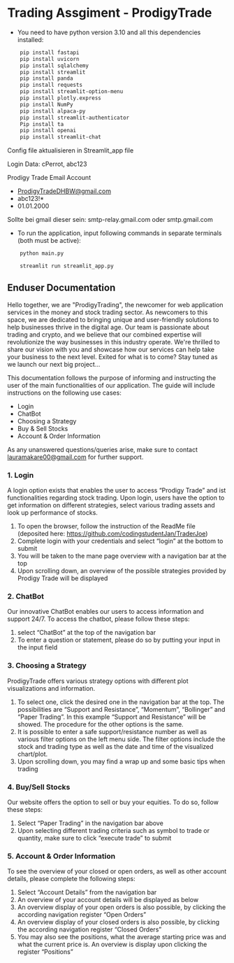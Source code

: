# Trading Assgiment - ProdigyTrade

- You need to have python version 3.10
and all this dependencies installed:
```bash 
    pip install fastapi
    pip install uvicorn
    pip install sqlalchemy
    pip install streamlit
    pip install panda 
    pip install requests
    pip install streamlit-option-menu
    pip install plotly.express
    pip install NumPy
    pip install alpaca-py
    pip install streamlit-authenticator
    Pip install ta
    pip install openai
    pip install streamlit-chat
```

Config file aktualisieren in Streamlit_app file

Login Data: cPerrot, abc123

Prodigy Trade Email Account
- ProdigyTradeDHBW@gmail.com
- abc123!*
- 01.01.2000

Sollte bei gmail dieser sein: smtp-relay.gmail.com
oder smtp.gmail.com

- To run the application, input following commands in separate terminals (both must be active):
```bash
    python main.py  
```
```bash
    streamlit run streamlit_app.py      
```

## Enduser Documentation
Hello together,
we are "ProdigyTrading", the newcomer for web application services in the money and stock trading sector.
As newcomers to this space, we are dedicated to bringing unique and user-friendly solutions to help businesses thrive in the digital age. Our team is passionate about trading and crypto, and we believe that our combined expertise will revolutionize the way businesses in this industry operate. We're thrilled to share our vision with you and showcase how our services can help take your business to the next level.
Exited for what is to come?
Stay tuned as we launch our next big project...

This documentation follows the purpose of informing and instructing the user of the main functionalities of our application. The guide will include instructions on the following use cases: 

- Login
- ChatBot
- Choosing a Strategy
- Buy & Sell Stocks
- Account & Order Information 

As any unanswered questions/queries arise, make sure to contact lauramakare00@gmail.com for further support.  

### 1. Login
A login option exists that enables the user to access “Prodigy Trade” and ist functionalities regarding stock trading. Upon login, users have the option to get information on different strategies, select various trading assets and look up performance of stocks.  
1. To open the browser, follow the instruction of the ReadMe file (deposited here: https://github.com/codingstudentJan/TraderJoe)  
2. Complete login with your credentials and select “login” at the bottom to submit 
3. You will be taken to the mane page overview with a navigation bar at the top 
4. Upon scrolling down, an overview of the possible strategies provided by Prodigy Trade will be displayed 

### 2. ChatBot
Our innovative ChatBot enables our users to access information and support 24/7. To access the chatbot, please follow these steps: 
1. select “ChatBot” at the top of the navigation bar 
2. To enter a question or statement, please do so by putting your input in the input field 

### 3. Choosing a Strategy
ProdigyTrade offers various strategy options with different plot visualizations and information.  
1. To select one, click the desired one in the navigation bar at the top. The possibilities are “Support and Resistance”, “Momentum”, “Bollinger” and “Paper  Trading”. In this example “Support and Resistance” will be showed. The procedure for the other options is the same.  
2. It is possible to enter a safe support/resistance number as well as various filter options on the left menu side. The filter options include the stock and trading type as well as the date and time of the visualized chart/plot. 
3. Upon scrolling down, you may find a wrap up and some basic tips when trading 

### 4. Buy/Sell Stocks
Our website offers the option to sell or buy your equities. To do so, follow these steps: 
1. Select “Paper Trading” in the navigation bar above 
2. Upon selecting different trading criteria such as symbol to trade or quantity, make sure to click “execute trade” to submit 

### 5. Account & Order Information
To see the overview of your closed or open orders, as well as other account details, please complete the following steps:  
1. Select “Account Details” from the navigation bar 
2. An overview of your account details will be displayed as below 
3. An overview display of your open orders is also possible, by clicking the according navigation register “Open Orders” 
4. An overview display of your closed orders is also possible, by clicking the according navigation register “Closed Orders” 
5. You may also see the positions, what the average starting price was and what the current price is. An overview is display upon clicking the register “Positions” 
